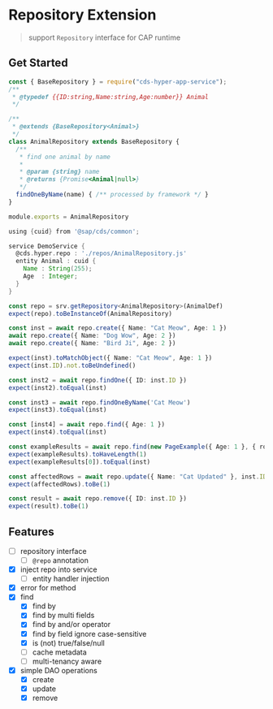 # Repository Extension

> support `Repository` interface for CAP runtime


## Get Started

```js
const { BaseRepository } = require("cds-hyper-app-service");
/**
 * @typedef {{ID:string,Name:string,Age:number}} Animal
 */

/**
 * @extends {BaseRepository<Animal>}
 */
class AnimalRepository extends BaseRepository {
  /**
   * find one animal by name
   * 
   * @param {string} name
   * @returns {Promise<Animal|null>}
   */
  findOneByName(name) { /** processed by framework */ }
}

module.exports = AnimalRepository
```

```groovy
using {cuid} from '@sap/cds/common';

service DemoService {
  @cds.hyper.repo : './repos/AnimalRepository.js'
  entity Animal : cuid {
    Name : String(255);
    Age  : Integer;
  }
}
```

```ts
const repo = srv.getRepository<AnimalRepository>(AnimalDef)
expect(repo).toBeInstanceOf(AnimalRepository)

const inst = await repo.create({ Name: "Cat Meow", Age: 1 })
await repo.create({ Name: "Dog Wow", Age: 2 })
await repo.create({ Name: "Bird Ji", Age: 2 })

expect(inst).toMatchObject({ Name: "Cat Meow", Age: 1 })
expect(inst.ID).not.toBeUndefined()

const inst2 = await repo.findOne({ ID: inst.ID })
expect(inst2).toEqual(inst)

const inst3 = await repo.findOneByName('Cat Meow')
expect(inst3).toEqual(inst)

const [inst4] = await repo.find({ Age: 1 })
expect(inst4).toEqual(inst)

const exampleResults = await repo.find(new PageExample({ Age: 1 }, { rows: 1 }))
expect(exampleResults).toHaveLength(1)
expect(exampleResults[0]).toEqual(inst)

const affectedRows = await repo.update({ Name: "Cat Updated" }, inst.ID)
expect(affectedRows).toBe(1)

const result = await repo.remove({ ID: inst.ID })
expect(result).toBe(1)
```

## Features


- [ ] repository interface
  - [ ] `@repo` annotation
- [x] inject repo into service
  - [ ] entity handler injection
- [x] error for method
- [x] find
  - [x] find by
  - [x] find by multi fields
  - [x] find by and/or operator 
  - [x] find by field ignore case-sensitive
  - [x] is (not) true/false/null
  - [ ] cache metadata
  - [ ] multi-tenancy aware
- [x] simple DAO operations
  - [x] create
  - [x] update
  - [x] remove
